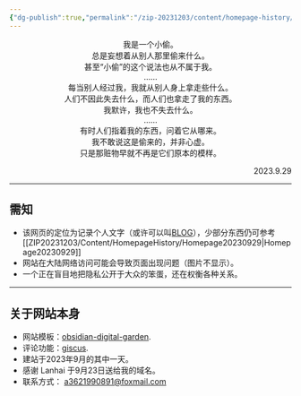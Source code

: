 ```yaml
---
{"dg-publish":true,"permalink":"/zip-20231203/content/homepage-history/homepage20231031/","title":"主页|231031|𝒰𝓇𝒶𝓃𝓈 - 垃圾集中处理→焚烧发电/分类回收","tags":["homepage"],"created":"2024-02-19T10:27:11.801+08:00","updated":"2024-02-19T10:27:11.805+08:00"}
---
```



<center>我是一个小偷。</center>
<center>总是妄想着从别人那里偷来什么。</center>
<center>甚至“小偷”的这个说法也从不属于我。</center>
<center>……</center>
<center>每当别人经过我，我就从别人身上拿走些什么。</center>
<center>人们不因此失去什么，而人们也拿走了我的东西。</center>
<center>我默许，我也不失去什么。</center>
<center>……</center>
<center>有时人们指着我的东西，问着它从哪来。</center>
<center>我不敢说这是偷来的，并非心虚。</center>
<center>只是那赃物早就不再是它们原本的模样。</center>
<p align="right">2023.9.29</p>

---
## 需知
- 该网页的定位为记录个人文字（或许可以叫[BLOG](https://zh.wikipedia.org/wiki/%E7%B6%B2%E8%AA%8C)），少部分东西仍可参考[[ZIP20231203/Content/HomepageHistory/Homepage20230929\|Homepage20230929]]
- 网站在大陆网络访问可能会导致页面出现问题（图片不显示）。
- 一个正在盲目地把隐私公开于大众的笨蛋，还在权衡各种关系。
---
## 关于网站本身
- 网站模板：[obsidian-digital-garden](https://github.com/oleeskild/obsidian-digital-garden).
- 评论功能：[giscus](https://github.com/giscus/giscus).
- 建站于2023年9月的其中一天。
- 感谢 Lanhai 于9月23日送给我的域名。
- 联系方式： a3621990891@foxmail.com